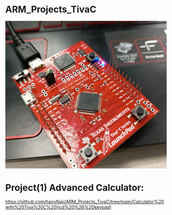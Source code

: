 # ARM_Projects_TivaC
<img src="https://github.com/hanyNaji/ARM_Projects_TivaC/blob/main/Calculator%20with%20Tiva%20C%20(lcd%20%26%20keypad)/Pics/Tiva-C.jpeg" alt="Alt text" title="Tiva C preview">

# Project(1) Advanced Calculator:

https://github.com/hanyNaji/ARM_Projects_TivaC/tree/main/Calculator%20with%20Tiva%20C%20(lcd%20%26%20keypad)



